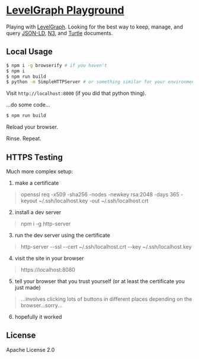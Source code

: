 # [LevelGraph Playground](http://wileylabs.github.io/levelgraph-playground)

Playing with [LevelGraph](http://levelgraph.io). Looking for the best way to keep, manage, and query
[JSON-LD](http://json-ld.org/), [N3](https://www.w3.org/TeamSubmission/n3/), and [Turtle](https://www.w3.org/TR/turtle/) documents.

## Local Usage

```bash
$ npm i -g browserify # if you haven't
$ npm i
$ npm run build
$ python -m SimpleHTTPServer # or something similar for your environment
```

Visit `http://localhost:8000` (if you did that python thing).

...do some code...

```bash
$ npm run build
```

Reload your browser.

Rinse. Repeat.

## HTTPS Testing

Much more complex setup:

1. make a certificate
> openssl req -x509 -sha256 -nodes -newkey rsa:2048 -days 365 -keyout ~/.ssh/localhost.key -out ~/.ssh/localhost.crt
2. install a dev server
> npm i -g http-server
3. run the dev server using the certificate
> http-server --ssl --cert ~/.ssh/localhost.crt --key ~/.ssh/localhost.key
4. visit the site in your browser
> https://localhost:8080
5. tell your browser that you trust yourself (or at least the certificate you
just made)
> ...involves clicking lots of buttons in different places depending on the
> browser...sorry...
6. hopefully it worked

## License

Apache License 2.0

